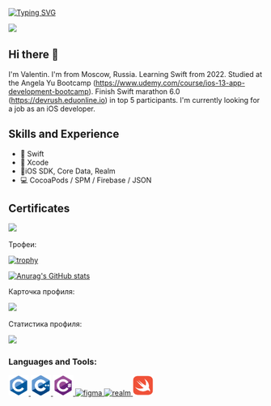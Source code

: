 [![Typing SVG](https://readme-typing-svg.herokuapp.com?font=Fira+Code&weight=500&pause=1000&color=1D56F7&background=5DEE2100&center=true&width=435&lines=Hi!+I'm+Valentin)](https://git.io/typing-svg)

![](https://komarev.com/ghpvc/?username=latronixo)

## Hi there 👋

 I'm Valentin. I'm from Moscow, Russia. Learning Swift from 2022. Studied at the Angela Yu Bootcamp (https://www.udemy.com/course/ios-13-app-development-bootcamp). Finish Swift marathon 6.0 (https://devrush.eduonline.io) in top 5 participants. I'm currently looking for a job as an iOS developer.

## Skills and Experience

- 🦜 Swift
- 🔨 Xcode
- 📱iOS SDK, Core Data, Realm
- 💻 CocoaPods / SPM / Firebase / JSON
  
## Certificates 

![](https://github.com/latronixo/latronixo/blob/features/readme/Сертификат%20об%20окончании%20Марафона%20Devrush%20(Angela)%20iOS-разработчик%20(UIKit)%202022.png)

Трофеи:

[![trophy](https://github-profile-trophy.vercel.app/?username=latronixo)](https://github.com/ryo-ma/github-profile-trophy)

[![Anurag's GitHub stats](https://github-readme-stats.vercel.app/api?username=latronixo)](https://github.com/latronixo/github-readme-stats)


Карточка профиля: 

![](https://github-profile-summary-cards.vercel.app/api/cards/profile-details?username=latronixo&theme=solarized_dark)

Статистика профиля:

![](https://github-profile-summary-cards.vercel.app/api/cards/stats?username=latronixo&theme=solarized_dark)

<h3 align="left">Languages and Tools:</h3>
<p align="left"> <a href="https://www.cprogramming.com/" target="_blank" rel="noreferrer"> <img src="https://raw.githubusercontent.com/devicons/devicon/master/icons/c/c-original.svg" alt="c" width="40" height="40"/> </a> <a href="https://www.w3schools.com/cpp/" target="_blank" rel="noreferrer"> <img src="https://raw.githubusercontent.com/devicons/devicon/master/icons/cplusplus/cplusplus-original.svg" alt="cplusplus" width="40" height="40"/> </a> <a href="https://www.w3schools.com/cs/" target="_blank" rel="noreferrer"> <img src="https://raw.githubusercontent.com/devicons/devicon/master/icons/csharp/csharp-original.svg" alt="csharp" width="40" height="40"/> </a> <a href="https://www.figma.com/" target="_blank" rel="noreferrer"> <img src="https://www.vectorlogo.zone/logos/figma/figma-icon.svg" alt="figma" width="40" height="40"/> </a> <a href="https://realm.io/" target="_blank" rel="noreferrer"> <img src="https://raw.githubusercontent.com/bestofjs/bestofjs-webui/8665e8c267a0215f3159df28b33c365198101df5/public/logos/realm.svg" alt="realm" width="40" height="40"/> </a> <a href="https://developer.apple.com/swift/" target="_blank" rel="noreferrer"> <img src="https://raw.githubusercontent.com/devicons/devicon/master/icons/swift/swift-original.svg" alt="swift" width="40" height="40"/> </a> </p>

